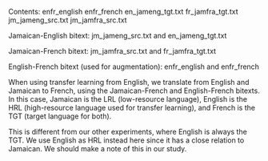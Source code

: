 Contents:
enfr_english  enfr_french  en_jameng_tgt.txt  fr_jamfra_tgt.txt  jm_jameng_src.txt  jm_jamfra_src.txt

Jamaican-English bitext:
	jm_jameng_src.txt and en_jameng_tgt.txt

Jamaican-French bitext:
	jm_jamfra_src.txt and fr_jamfra_tgt.txt

English-French bitext (used for augmentation):
	enfr_english and enfr_french

When using transfer learning from English, we translate from English and Jamaican to French, using the Jamaican-French and English-French bitexts. In this case, Jamaican is the LRL (low-resource language), English is the HRL (high-resource language used for transfer learning), and French is the TGT (target language for both).

This is different from our other experiments, where English is always the TGT. We use English as HRL instead here since it has a close relation to Jamaican. We should make a note of this in our study.
